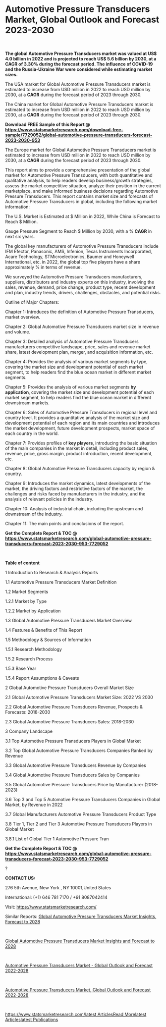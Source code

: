 <h1>Automotive Pressure Transducers Market, Global Outlook and Forecast 2023-2030</h1><br/><p><strong>The global Automotive Pressure Transducers market was valued at US$ 4.0 billion in 2022 and is projected to reach US$ 5.6 billion by 2030, at a <strong>CAGR</strong> of 3.30% during the forecast period. The influence of COVID-19 and the Russia-Ukraine War were considered while estimating market sizes.</strong></p>
 
 
 
 <p>The USA market for Global Automotive Pressure Transducers market is estimated to increase from USD million in 2022 to reach USD million by 2030, at a <strong>CAGR</strong> during the forecast period of 2023 through 2030.</p>
 
 
 
 <p>The China market for Global Automotive Pressure Transducers market is estimated to increase from USD million in 2022 to reach USD million by 2030, at a <strong>CAGR</strong> during the forecast period of 2023 through 2030.</p>
 
 
 
 <p><strong>Download FREE Sample of this Report @ <a href="https://www.statsmarketresearch.com/download-free-sample/7729052/global-automotive-pressure-transducers-forecast-2023-2030-953">https://www.statsmarketresearch.com/download-free-sample/7729052/global-automotive-pressure-transducers-forecast-2023-2030-953</a></strong></p>
 
 
 
 <p>The Europe market for Global Automotive Pressure Transducers market is estimated to increase from USD million in 2022 to reach USD million by 2030, at a <strong>CAGR</strong> during the forecast period of 2023 through 2030.</p>
 
 
 
 <p>This report aims to provide a comprehensive presentation of the global market for Automotive Pressure Transducers, with both quantitative and qualitative analysis, to help readers develop business/growth strategies, assess the market competitive situation, analyze their position in the current marketplace, and make informed business decisions regarding Automotive Pressure Transducers. This report contains market size and forecasts of Automotive Pressure Transducers in global, including the following market information:</p>
 
 
 
 <p>The U.S. Market is Estimated at $ Million in 2022, While China is Forecast to Reach $ Million.</p>
 
 
 
 <p>Gauge Pressure Segment to Reach $ Million by 2030, with a % <strong>CAGR</strong> in next six years.</p>
 
 
 
 <p>The global key manufacturers of Automotive Pressure Transducers include IFM Efector, Panasonic, AMS, Infenion, Texas Instruments Incorporated, Acare Technology, STMicroelectronics, Baumer and Honeywell International, etc. in 2022, the global top five players have a share approximately % in terms of revenue.</p>
 
 
 
 <p>We surveyed the Automotive Pressure Transducers manufacturers, suppliers, distributors and industry experts on this industry, involving the sales, revenue, demand, price change, product type, recent development and plan, industry trends, drivers, challenges, obstacles, and potential risks.</p>
 
 
 
 <p>Outline of Major Chapters:</p>
 
 
 
 <p>Chapter 1: Introduces the definition of Automotive Pressure Transducers, market overview.</p>
 
 
 
 <p>Chapter 2: Global Automotive Pressure Transducers market size in revenue and volume.</p>
 
 
 
 <p>Chapter 3: Detailed analysis of Automotive Pressure Transducers manufacturers competitive landscape, price, sales and revenue market share, latest development plan, merger, and acquisition information, etc.</p>
 
 
 
 <p>Chapter 4: Provides the analysis of various market segments by type, covering the market size and development potential of each market segment, to help readers find the blue ocean market in different market segments.</p>
 
 
 
 <p>Chapter 5: Provides the analysis of various market segments <strong>by application</strong>, covering the market size and development potential of each market segment, to help readers find the blue ocean market in different downstream markets.</p>
 
 
 
 <p>Chapter 6: Sales of Automotive Pressure Transducers in regional level and country level. It provides a quantitative analysis of the market size and development potential of each region and its main countries and introduces the market development, future development prospects, market space of each country in the world.</p>
 
 
 
 <p>Chapter 7: Provides profiles of <strong>key players</strong>, introducing the basic situation of the main companies in the market in detail, including product sales, revenue, price, gross margin, product introduction, recent development, etc.</p>
 
 
 
 <p>Chapter 8: Global Automotive Pressure Transducers capacity by region & country.</p>
 
 
 
 <p>Chapter 9: Introduces the market dynamics, latest developments of the market, the driving factors and restrictive factors of the market, the challenges and risks faced by manufacturers in the industry, and the analysis of relevant policies in the industry.</p>
 
 
 
 <p>Chapter 10: Analysis of industrial chain, including the upstream and downstream of the industry.</p>
 
 
 
 <p>Chapter 11: The main points and conclusions of the report.</p>
 
 
 
 <div><b>Get the Complete Report & TOC @ <a href="https://www.statsmarketresearch.com/global-automotive-pressure-transducers-forecast-2023-2030-953-7729052">https://www.statsmarketresearch.com/global-automotive-pressure-transducers-forecast-2023-2030-953-7729052</a></b></div>
 
 
 
 <p><br />
 
 <b>Table of content</b></p>
 
 
 
 <p>1 Introduction to Research & Analysis Reports<br />
 
 1.1 Automotive Pressure Transducers Market Definition<br />
 
 1.2 Market Segments<br />
 
 1.2.1 Market by Type<br />
 
 1.2.2 Market by Application<br />
 
 1.3 Global Automotive Pressure Transducers Market Overview<br />
 
 1.4 Features & Benefits of This Report<br />
 
 1.5 Methodology & Sources of Information<br />
 
 1.5.1 Research Methodology<br />
 
 1.5.2 Research Process<br />
 
 1.5.3 Base Year<br />
 
 1.5.4 Report Assumptions & Caveats<br />
 
 2 Global Automotive Pressure Transducers Overall Market Size<br />
 
 2.1 Global Automotive Pressure Transducers Market Size: 2022 VS 2030<br />
 
 2.2 Global Automotive Pressure Transducers Revenue, Prospects & Forecasts: 2018-2030<br />
 
 2.3 Global Automotive Pressure Transducers Sales: 2018-2030<br />
 
 3 Company Landscape<br />
 
 3.1 Top Automotive Pressure Transducers Players in Global Market<br />
 
 3.2 Top Global Automotive Pressure Transducers Companies Ranked by Revenue<br />
 
 3.3 Global Automotive Pressure Transducers Revenue by Companies<br />
 
 3.4 Global Automotive Pressure Transducers Sales by Companies<br />
 
 3.5 Global Automotive Pressure Transducers Price by Manufacturer (2018-2023)<br />
 
 3.6 Top 3 and Top 5 Automotive Pressure Transducers Companies in Global Market, by Revenue in 2022<br />
 
 3.7 Global Manufacturers Automotive Pressure Transducers Product Type<br />
 
 3.8 Tier 1, Tier 2 and Tier 3 Automotive Pressure Transducers Players in Global Market<br />
 
 3.8.1 List of Global Tier 1 Automotive Pressure Tran</p>
 
 
 
 <div><b>Get the Complete Report & TOC @ <a href="https://www.statsmarketresearch.com/global-automotive-pressure-transducers-forecast-2023-2030-953-7729052">https://www.statsmarketresearch.com/global-automotive-pressure-transducers-forecast-2023-2030-953-7729052</a></b></div>
 
 
 
 <p>? </p>
 
 
 
 <p><b>CONTACT US:</b><br />
 
 276 5th Avenue, New York , NY 10001,United States<br />
 
 International: (+1) 646 781 7170 / +91 8087042414<br />
 
 Visit: <a href="https://www.statsmarketresearch.com/">https://www.statsmarketresearch.com/</a><br />
 
 Similar Reports: <a href="https://www.statsmarketresearch.com/global-automotive-pressure-transducers-forecast-2023-2030-953-7729052">Global Automotive Pressure Transducers Market Insights, Forecast to 2028</a><br />
 
 <br />
 
 <a href="https://www.statsmarketresearch.com/global-automotive-pressure-transducers-forecast-2023-2030-953-7729052">Global Automotive Pressure Transducers Market Insights and Forecast to 2028</a><br />
 
 <br />
 
 <a href="https://www.statsmarketresearch.com/global-automotive-pressure-transducers-forecast-2023-2030-953-7729052">Automotive Pressure Transducers Market - Global Outlook and Forecast 2022-2028</a><br />
 
 <br />
 
 <a href="https://www.statsmarketresearch.com/global-automotive-pressure-transducers-forecast-2023-2030-953-7729052">Automotive Pressure Transducers Market, Global Outlook and Forecast 2022-2028</a><br />
 
 <br />
 
 <a href="https://gyeongbokgung.com">https://www.statsmarketresearch.com/</a><a href="https://hallyeomaritime.com">latest Articles</a><a href="https://jingwansa.com">Read More</a><a href="https://nguoiviet.jp/">latest Articles</a><a href="https://www.intelmarketresearch.com/">latest Publications</a></p>